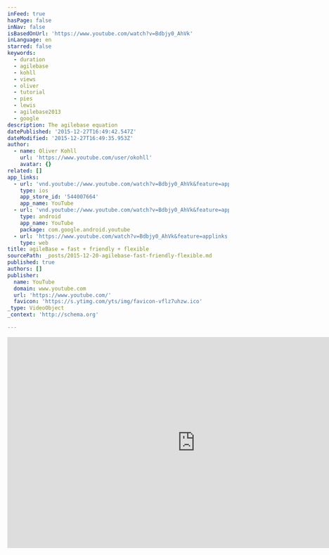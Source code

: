 ```yaml
---
inFeed: true
hasPage: false
inNav: false
isBasedOnUrl: 'https://www.youtube.com/watch?v=Bdbjy0_AhVk'
inLanguage: en
starred: false
keywords:
  - duration
  - agilebase
  - kohll
  - views
  - oliver
  - tutorial
  - pies
  - lewis
  - agilebase2013
  - google
description: The agilebase equation
datePublished: '2015-12-27T16:49:42.547Z'
dateModified: '2015-12-27T16:49:35.953Z'
author:
  - name: Oliver Kohll
    url: 'https://www.youtube.com/user/okohll'
    avatar: {}
related: []
app_links:
  - url: 'vnd.youtube://www.youtube.com/watch?v=Bdbjy0_AhVk&feature=applinks'
    type: ios
    app_store_id: '544007664'
    app_name: YouTube
  - url: 'vnd.youtube://www.youtube.com/watch?v=Bdbjy0_AhVk&feature=applinks'
    type: android
    app_name: YouTube
    package: com.google.android.youtube
  - url: 'https://www.youtube.com/watch?v=Bdbjy0_AhVk&feature=applinks'
    type: web
title: agileBase = fast + friendly + flexible
sourcePath: _posts/2015-12-20-agilebase-fast-friendly-flexible.md
published: true
authors: []
publisher:
  name: YouTube
  domain: www.youtube.com
  url: 'https://www.youtube.com/'
  favicon: 'https://s.ytimg.com/yts/img/favicon-vflz7uhzw.ico'
_type: VideoObject
_context: 'http://schema.org'

---
```

<iframe src="https://cdn.embedly.com/widgets/media.html?src=https%3A%2F%2Fwww.youtube.com%2Fembed%2FBdbjy0_AhVk%3Ffeature%3Doembed&amp;url=https%3A%2F%2Fwww.youtube.com%2Fwatch%3Fv%3DBdbjy0_AhVk&amp;image=https%3A%2F%2Fi.ytimg.com%2Fvi%2FBdbjy0_AhVk%2Fhqdefault.jpg&amp;key=b7d04c9b404c499eba89ee7072e1c4f7&amp;type=text%2Fhtml&amp;schema=youtube" width="854" height="480" scrolling="no" frameborder="0" allowfullscreen="allowfullscreen" style=""></iframe>